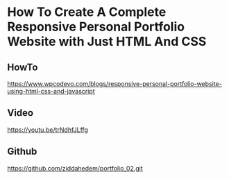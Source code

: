 # How To Create A Complete Responsive Personal Portfolio Website with Just HTML And CSS

## HowTo
https://www.wpcodevo.com/blogs/responsive-personal-portfolio-website-using-html-css-and-javascript
## Video
https://youtu.be/trNdhfJLffg
## Github
https://github.com/ziddahedem/portfolio_02.git

